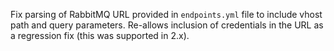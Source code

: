Fix parsing of RabbitMQ URL provided in `endpoints.yml` file to include vhost path and query parameters.
Re-allows inclusion of credentials in the URL as a regression fix (this was supported in 2.x).